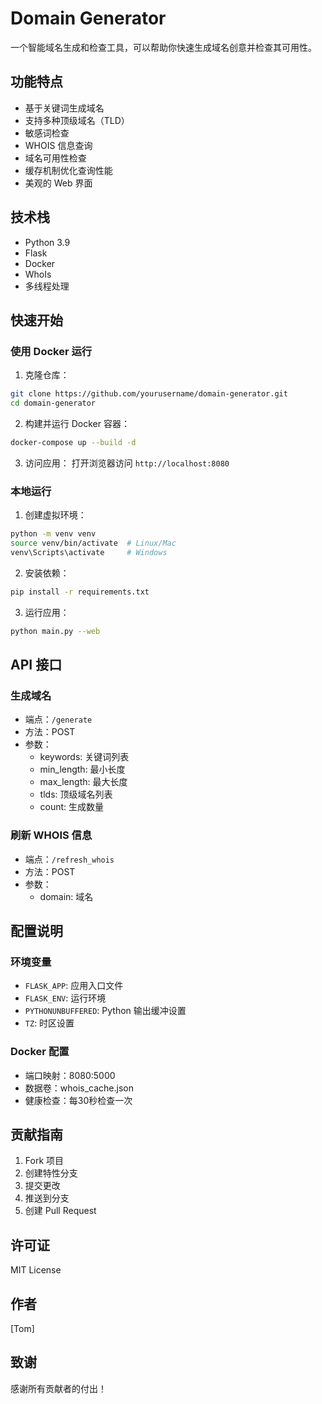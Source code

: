 # Domain Generator

一个智能域名生成和检查工具，可以帮助你快速生成域名创意并检查其可用性。

## 功能特点

- 基于关键词生成域名
- 支持多种顶级域名（TLD）
- 敏感词检查
- WHOIS 信息查询
- 域名可用性检查
- 缓存机制优化查询性能
- 美观的 Web 界面

## 技术栈

- Python 3.9
- Flask
- Docker
- WhoIs
- 多线程处理

## 快速开始

### 使用 Docker 运行

1. 克隆仓库：
```bash
git clone https://github.com/yourusername/domain-generator.git
cd domain-generator
```

2. 构建并运行 Docker 容器：
```bash
docker-compose up --build -d
```

3. 访问应用：
打开浏览器访问 `http://localhost:8080`

### 本地运行

1. 创建虚拟环境：
```bash
python -m venv venv
source venv/bin/activate  # Linux/Mac
venv\Scripts\activate     # Windows
```

2. 安装依赖：
```bash
pip install -r requirements.txt
```

3. 运行应用：
```bash
python main.py --web
```

## API 接口

### 生成域名
- 端点：`/generate`
- 方法：POST
- 参数：
  - keywords: 关键词列表
  - min_length: 最小长度
  - max_length: 最大长度
  - tlds: 顶级域名列表
  - count: 生成数量

### 刷新 WHOIS 信息
- 端点：`/refresh_whois`
- 方法：POST
- 参数：
  - domain: 域名

## 配置说明

### 环境变量
- `FLASK_APP`: 应用入口文件
- `FLASK_ENV`: 运行环境
- `PYTHONUNBUFFERED`: Python 输出缓冲设置
- `TZ`: 时区设置

### Docker 配置
- 端口映射：8080:5000
- 数据卷：whois_cache.json
- 健康检查：每30秒检查一次

## 贡献指南

1. Fork 项目
2. 创建特性分支
3. 提交更改
4. 推送到分支
5. 创建 Pull Request

## 许可证

MIT License

## 作者

[Tom]

## 致谢

感谢所有贡献者的付出！ 